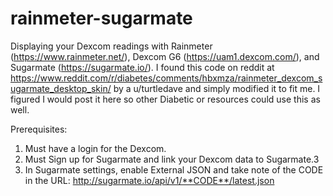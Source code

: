 # rainmeter-sugarmate
Displaying your Dexcom readings with Rainmeter (https://www.rainmeter.net/), Dexcom G6 (https://uam1.dexcom.com/), and Sugarmate (https://sugarmate.io/). I found this code on reddit at https://www.reddit.com/r/diabetes/comments/hbxmza/rainmeter_dexcom_sugarmate_desktop_skin/ by a u/turtledave and simply modified it to fit me. I figured I would post it here so other Diabetic or resources could use this as well.

Prerequisites:
1. Must have a login for the Dexcom.
2. Must Sign up for Sugarmate and link your Dexcom data to Sugarmate.3
3. In Sugarmate settings, enable External JSON and take note of the CODE in the URL: http://sugarmate.io/api/v1/**CODE**/latest.json
